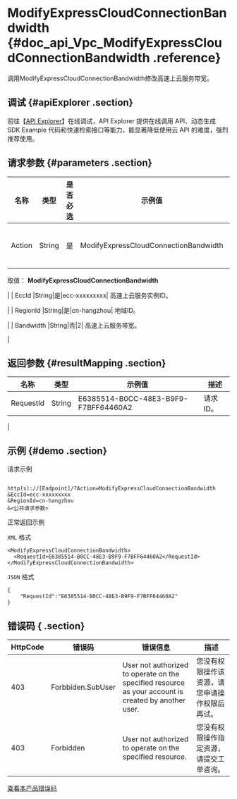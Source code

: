 # ModifyExpressCloudConnectionBandwidth {#doc_api_Vpc_ModifyExpressCloudConnectionBandwidth .reference}

调用ModifyExpressCloudConnectionBandwidth修改高速上云服务带宽。

## 调试 {#apiExplorer .section}

前往【[API Explorer](https://api.aliyun.com/#product=Vpc&api=ModifyExpressCloudConnectionBandwidth)】在线调试，API Explorer 提供在线调用 API、动态生成 SDK Example 代码和快速检索接口等能力，能显著降低使用云 API 的难度，强烈推荐使用。

## 请求参数 {#parameters .section}

|名称|类型|是否必选|示例值|描述|
|--|--|----|---|--|
| Action |String|是|ModifyExpressCloudConnectionBandwidth| 要执行的操作。

 取值： **ModifyExpressCloudConnectionBandwidth** 

 |
| EccId |String|是|ecc-xxxxxxxxx| 高速上云服务实例ID。

 |
| RegionId |String|是|cn-hangzhou| 地域ID。

 |
| Bandwidth |String|否|2| 高速上云服务带宽。

 |

## 返回参数 {#resultMapping .section}

|名称|类型|示例值|描述|
|--|--|---|--|
|RequestId|String|E6385514-B0CC-48E3-B9F9-F7BFF64460A2| 请求ID。

 |

## 示例 {#demo .section}

请求示例

``` {#request_demo}

http(s)://[Endpoint]/?Action=ModifyExpressCloudConnectionBandwidth
&EccId=ecc-xxxxxxxxx
&RegionId=cn-hangzhou
&<公共请求参数>

```

正常返回示例

 `XML` 格式

``` {#xml_return_success_demo}
<ModifyExpressCloudConnectionBandwidth>
  <RequestId>E6385514-B0CC-48E3-B9F9-F7BFF64460A2</RequestId>
</ModifyExpressCloudConnectionBandwidth>

```

 `JSON` 格式

``` {#json_return_success_demo}
{
	"RequestId":"E6385514-B0CC-48E3-B9F9-F7BFF64460A2"
}
```

## 错误码 { .section}

|HttpCode|错误码|错误信息|描述|
|--------|---|----|--|
|403|Forbbiden.SubUser|User not authorized to operate on the specified resource as your account is created by another user.|您没有权限操作该资源，请您申请操作权限后再试。|
|403|Forbidden|User not authorized to operate on the specified resource.|您没有权限操作指定资源，请提交工单咨询。|

 [查看本产品错误码](https://error-center.aliyun.com/status/product/Vpc) 

